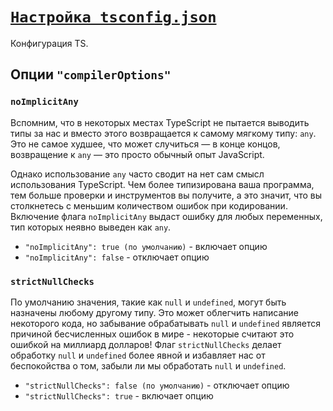 # [`Настройка tsconfig.json`](../index.md/#общее)

Конфигурация TS.

## Опции `"compilerOptions"`

### `noImplicitAny`

Вспомним, что в некоторых местах TypeScript не пытается выводить типы за нас и вместо этого возвращается к самому мягкому типу: `any`. Это не самое худшее, что может случиться — в конце концов, возвращение к `any` — это просто обычный опыт JavaScript.

Однако использование `any` часто сводит на нет сам смысл использования TypeScript. Чем более типизирована ваша программа, тем больше проверки и инструментов вы получите, а это значит, что вы столкнетесь с меньшим количеством ошибок при кодировании. Включение флага `noImplicitAny` выдаст ошибку для любых переменных, тип которых неявно выведен как `any`.

- `"noImplicitAny": true (по умолчанию)` - включает опцию
- `"noImplicitAny": false` - отключает опцию

### `strictNullChecks`

По умолчанию значения, такие как `null` и `undefined`, могут быть назначены любому другому типу. Это может облегчить написание некоторого кода, но забывание обрабатывать `null` и `undefined` является причиной бесчисленных ошибок в мире - некоторые считают это ошибкой на миллиард долларов! Флаг `strictNullChecks` делает обработку `null` и `undefined` более явной и избавляет нас от беспокойства о том, забыли ли мы обработать `null` и `undefined`.

- `"strictNullChecks": false (по умолчанию)` - отключает опцию
- `"strictNullChecks": true` - включает опцию
